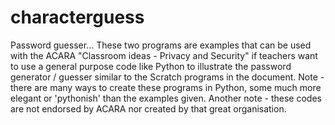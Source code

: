 # characterguess
Password guesser...
These two programs are examples that can be used with the ACARA "Classroom ideas - Privacy and Security" if teachers want to use a general purpose code like Python to illustrate the password generator / guesser similar to the Scratch programs in the document. 
Note - there are many ways to create these programs in Python, some much more elegant or 'pythonish' than the examples given.
Another note - these codes are not endorsed by ACARA nor created by that great organisation. 

